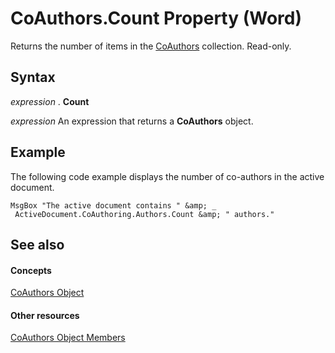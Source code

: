 
# CoAuthors.Count Property (Word)

Returns the number of items in the [CoAuthors](47fc864d-5f1b-b113-85b5-6e8b1b75c225.md) collection. Read-only.


## Syntax

 _expression_ . **Count**

 _expression_ An expression that returns a **CoAuthors** object.


## Example

The following code example displays the number of co-authors in the active document.


```
MsgBox "The active document contains " &amp; _ 
 ActiveDocument.CoAuthoring.Authors.Count &amp; " authors."
```


## See also


#### Concepts


[CoAuthors Object](47fc864d-5f1b-b113-85b5-6e8b1b75c225.md)
#### Other resources


[CoAuthors Object Members](2feafba4-3c6f-2ebd-6a47-1f8ab1a22d6e.md)
